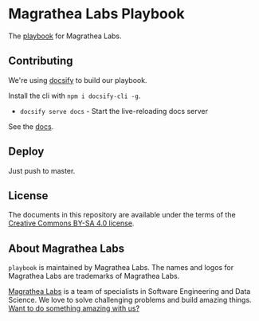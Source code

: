 # Magrathea Labs Playbook

The [playbook](http://playbook.magrathealabs.com/) for Magrathea Labs.

## Contributing

We're using [docsify](https://docsify.js.org) to build our playbook.

Install the cli with `npm i docsify-cli -g`.

* `docsify serve docs` - Start the live-reloading docs server

See the [docs](https://docsify.js.org/#/quickstart).

## Deploy

Just push to master.

## License

The documents in this repository are available under the terms of the [Creative Commons BY-SA 4.0 license](https://creativecommons.org/licenses/by-sa/4.0/).

## About Magrathea Labs

`playbook` is maintained by Magrathea Labs. The names and logos for Magrathea Labs are trademarks of Magrathea Labs.

[Magrathea Labs](http://www.magrathealabs.com/) is a team of specialists in Software Engineering and Data Science. We love to solve challenging problems and build amazing things. [Want to do something amazing with us?](mailto:contact@magrathealabs.com)
